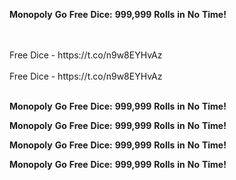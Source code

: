 <strong>Monopoly</strong> <strong>Go</strong> <strong>Free</strong> <strong>Dice:</strong> <strong>999,999</strong> <strong>Rolls</strong> <strong>in</strong> <strong>No</strong> <strong>Time!</strong>

<br>
<br>Free Dice - https://t.co/n9w8EYHvAz
<br>
<br>Free Dice - https://t.co/n9w8EYHvAz
<br>
<br>

<strong>Monopoly</strong> <strong>Go</strong> <strong>Free</strong> <strong>Dice:</strong> <strong>999,999</strong> <strong>Rolls</strong> <strong>in</strong> <strong>No</strong> <strong>Time!</strong>

<strong>Monopoly</strong> <strong>Go</strong> <strong>Free</strong> <strong>Dice:</strong> <strong>999,999</strong> <strong>Rolls</strong> <strong>in</strong> <strong>No</strong> <strong>Time!</strong>

<strong>Monopoly</strong> <strong>Go</strong> <strong>Free</strong> <strong>Dice:</strong> <strong>999,999</strong> <strong>Rolls</strong> <strong>in</strong> <strong>No</strong> <strong>Time!</strong>

<strong>Monopoly</strong> <strong>Go</strong> <strong>Free</strong> <strong>Dice:</strong> <strong>999,999</strong> <strong>Rolls</strong> <strong>in</strong> <strong>No</strong> <strong>Time!</strong>
